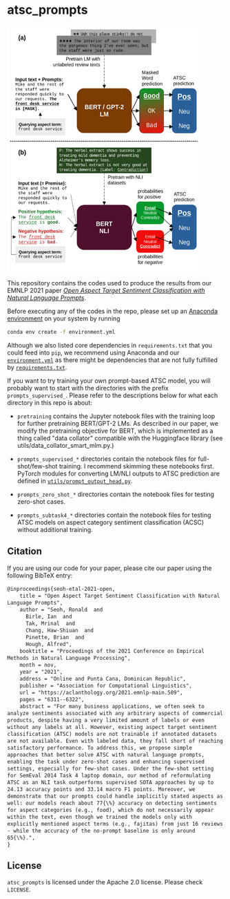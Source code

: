 # atsc_prompts

<img src="overview_diagram.png" style="float: center;" width="450px">

This repository contains the codes used to produce the results from our EMNLP 2021 paper [*Open Aspect Target Sentiment Classification with Natural Language Prompts*](https://link.iamblogger.net/atscprompts-paper).

Before executing any of the codes in the repo, please set up an [Anaconda environment](https://link.iamblogger.net/2to7k) on your system by running

```bash
conda env create -f environment.yml
```

Although we also listed core dependencies in `requirements.txt` that you could feed into `pip`, we recommend using Anaconda and our [`environment.yml`](https://link.iamblogger.net/y4a1b) as there might be dependencies that are not fully fulfilled by [`requirements.txt`](https://link.iamblogger.net/yxicy). 

If you want to try training your own prompt-based ATSC model, you will probably want to start with the directories with the prefix `prompts_supervised_`. Please refer to the descriptions below for what each directory in this repo is about:

- `pretraining` contains the Jupyter notebook files with the training loop for further pretraining BERT/GPT-2 LMs. As described in our paper, we modify the pretraining objective for BERT, which is implemented as a thing called "data collator" compatible with the Huggingface library (see utils/data_collator_smart_mlm.py.)

- `prompts_supervised_*` directories contain the notebook files for full-shot/few-shot training. I recommend skimming these notebooks first. PyTorch modules for converting LM/NLI outputs to ATSC prediction are defined in [`utils/prompt_output_head.py`](https://link.iamblogger.net/jymqn).

- `prompts_zero_shot_*` directories contain the notebook files for testing zero-shot cases.

- `prompts_subtask4_*` directories contain the notebook files for testing ATSC models on aspect category sentiment classification (ACSC) without additional training.

## Citation

If you are using our code for your paper, please cite our paper using the following BibTeX entry:

```
@inproceedings{seoh-etal-2021-open,
    title = "Open Aspect Target Sentiment Classification with Natural Language Prompts",
    author = "Seoh, Ronald  and
      Birle, Ian  and
      Tak, Mrinal  and
      Chang, Haw-Shiuan  and
      Pinette, Brian  and
      Hough, Alfred",
    booktitle = "Proceedings of the 2021 Conference on Empirical Methods in Natural Language Processing",
    month = nov,
    year = "2021",
    address = "Online and Punta Cana, Dominican Republic",
    publisher = "Association for Computational Linguistics",
    url = "https://aclanthology.org/2021.emnlp-main.509",
    pages = "6311--6322",
    abstract = "For many business applications, we often seek to analyze sentiments associated with any arbitrary aspects of commercial products, despite having a very limited amount of labels or even without any labels at all. However, existing aspect target sentiment classification (ATSC) models are not trainable if annotated datasets are not available. Even with labeled data, they fall short of reaching satisfactory performance. To address this, we propose simple approaches that better solve ATSC with natural language prompts, enabling the task under zero-shot cases and enhancing supervised settings, especially for few-shot cases. Under the few-shot setting for SemEval 2014 Task 4 laptop domain, our method of reformulating ATSC as an NLI task outperforms supervised SOTA approaches by up to 24.13 accuracy points and 33.14 macro F1 points. Moreover, we demonstrate that our prompts could handle implicitly stated aspects as well: our models reach about 77{\%} accuracy on detecting sentiments for aspect categories (e.g., food), which do not necessarily appear within the text, even though we trained the models only with explicitly mentioned aspect terms (e.g., fajitas) from just 16 reviews - while the accuracy of the no-prompt baseline is only around 65{\%}.",
}
```

## License

`atsc_prompts` is licensed under the Apache 2.0 license. Please check `LICENSE`.
